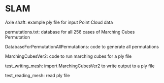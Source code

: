 # SLAM
Axle shaft: example ply file for input Point Cloud data

permutations.txt: database for all 256 cases of Marching Cubes Permutation

DatabaseForPermutationAllPermutations: code to generate all permutations

MarchingCubesVer2: code to run marching cubes for a ply file

test_writing_mesh: import MarchingCubesVer2 to write output to a ply file

test_reading_mesh: read ply file

